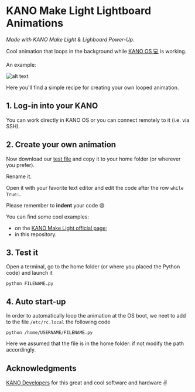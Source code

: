 # KANO Make Light Lightboard Animations
_Made with KANO Make Light & Lighboard Power-Up._

Cool animation that loops in the background while [KANO OS :computer:](http://developers.kano.me/downloads/) is working.

An example:

![alt text](https://github.com/scollovati/kano_make_light_lightboard_examples/blob/master/kano_labs.gif)

Here you'll find a simple recipe for creating your own looped animation.
## 1. Log-in into your KANO
You can work directly in KANO OS or you can connect remotely to it (i.e. via SSH).

## 2. Create your own animation
Now download our [test file](https://raw.githubusercontent.com/scollovati/kano_make_light_lightboard_animations/master/test01.py) and copy it to your home folder (or wherever you prefer).

Rename it.

Open it with your favorite text editor and edit the code after the row ```while True:```.

Please remember to **indent** your code :smile:

You can find some cool examples:
- on the [KANO Make Light official page](https://world.kano.me/shares/make-light/);
- in this repository.

## 3. Test it
Open a terminal, go to the home folder (or where you placed the Python code) and launch it
```
python FILENAME.py
```

## 4. Auto start-up
In order to automatically loop the animation at the OS boot, we neet to add to the file `/etc/rc.local` the following code
```
python /home/USERNAME/FILENAME.py
```
Here we assumed that the file is in the home folder: if not modify the path accordingly.

## Acknowledgments
[KANO Developers](http://developers.kano.me/downloads/) for this great and cool software and hardware :v:
